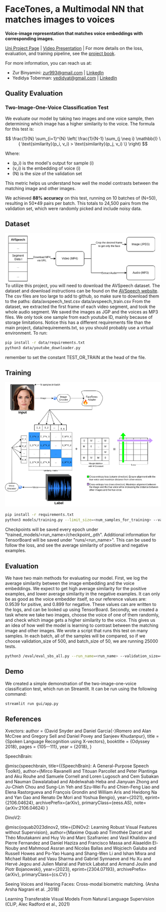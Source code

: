 # FaceTones, a Multimodal NN that matches images to voices 

**Voice-image representation that matches voice embeddings with corresponding images.**

[Uni Project Page](https://engproj.cs.huji.ac.il/page/9804) | [Video Presentation](https://youtu.be/my4OlTlVjPg) | For more details on the loss, evaluation, and training pipeline, see the [project book](https://docs.google.com/document/d/1fgbt-1N5M1hWdRPAosM356PDXYrbSswYyxSKB5OV4nM/edit?usp=sharing).

For more information, you can reach us at:
- Zur Binyamini: [zur993@gmail.com](mailto:zur993@gmail.com) | [LinkedIn](https://www.linkedin.com/in/zur-binyamini/)
- Yedidya Toberman: [yedidyat@gmail.com](mailto:yedidyat@gmail.com) | [LinkedIn](https://www.linkedin.com/in/yedidya-toberman-361b71225/)


## Quality Evaluation

### Two-Image-One-Voice Classification Test

We evaluate our model by taking two images and one voice sample, then determining which image has a higher similarity to the voice. The formula for this test is:

$$
\frac{1}{N} \sum_{i=1}^{N} \left( \frac{1}{N-1} \sum_{j \neq i} \mathbb{I} \{ \text{similarity}(p_i, v_i) > \text{similarity}(p_j, v_i) \} \right)
$$

Where:
- \(p_i\) is the model's output for sample \(i\)
- \(v_i\) is the embedding of voice \(i\)
- \(N\) is the size of the validation set

This metric helps us understand how well the model contrasts between the matching image and other images.

We achieved **88% accuracy** on this test, running on 10 batches of \(N=50\), resulting in 50*49 pairs per batch. This totals to 24,500 pairs from the validation set, which were randomly picked and include noisy data.



## Dataset
![Alt text](data_pipeline.png)
To utilize this project, you will need to download the AVSpeech dataset. The dataset and download instructions can be found on the [AVSpeech website](https://looking-to-listen.github.io/avspeech/download.html).
The csv files are too large to add to github, so make sure to download them to the paths:
data/avspeech_test.csv
data/avspeech_train.csv
From the dataset, we extracted the first frame of each video segment, and took the whole audio segment.
We saved the images as JGP and the voices as MP3 files. 
We only took one sample from each youtube ID, mainly because of storage limitations. 
Notice this has a different requirements file than the main project, data/requirements.txt, so you should probably use a virtual environment.
To run:
```bash
pip install -r data/requirements.txt
python3 data/youtube_downloader.py
```
remember to set the constant TEST_OR_TRAIN at the head of the file.

## Training
![Alt text](loss_function_diagram.png)

```bash
pip install -r requirements.txt
python3 models/training.py --limit_size=<num_samples_for_training> --validation_size=<num_samples_for_validation> --batch_size=<batch_size> --run_name=<run_name> --epochs=<num_epochs> --description="<description>"
```

Checkpoints will be saved every epoch under "trained_models/<run_name>/checkpoint_<epoch>.pth".
Additional information for TensorBoard will be saved under "runs/<run_name>".
This can be used to follow the loss, and see the average similarity of positive and negative examples.

## Evaluation
We have two main methods for evaluating our model. First, we log the average similarity between the image embedding and the voice embeddings.
We expect to get high average similarity for the positive examples, and lower average similarity in the negative examples.
It can only be as good as the voice embedder itself, so our reference values are: 0.9539 for psitive, and 0.899 for negative.
These values can are written to the logs, and can be looked up using TensorBoard.
Secondly, we created a task where we take two images, choose the voice of one of them randomly, and check which image gets a higher similarity to the voice. This gives us an idea of how well the model is learning to contrast between the matching image and other images. We wrote a script that runs this test on many samples. In each batch, all of the samples will be compared, so if we choose validation_size of 500, and batch_size of 50, we are running 25000 tests.
```bash
python3 /eval/eval_sbs_all.py --run_name=<run_name> --validation_size=<total_num_of_sample> --batch_size=<batch_size> --num_workers=<num_workers>
```

## Demo
We created a simple demonstration of the two-image-one-voice classification test, which run on Streamlit.
It can be run using the following command:
```bash
streamlit run gui/app.py
```


## References


Xvectors:
  author    = {David Snyder and
               Daniel Garcia{-}Romero and
               Alan McCree and
               Gregory Sell and
               Daniel Povey and
               Sanjeev Khudanpur},
  title     = {Spoken Language Recognition using X-vectors},
  booktitle = {Odyssey 2018},
  pages     = {105--111},
  year      = {2018},
}

SpeechBrain:

@misc{speechbrain,
  title={{SpeechBrain}: A General-Purpose Speech Toolkit},
  author={Mirco Ravanelli and Titouan Parcollet and Peter Plantinga and Aku Rouhe and Samuele Cornell and Loren Lugosch and Cem Subakan and Nauman Dawalatabad and Abdelwahab Heba and Jianyuan Zhong and Ju-Chieh Chou and Sung-Lin Yeh and Szu-Wei Fu and Chien-Feng Liao and Elena Rastorgueva and François Grondin and William Aris and Hwidong Na and Yan Gao and Renato De Mori and Yoshua Bengio},
  year={2021},
  eprint={2106.04624},
  archivePrefix={arXiv},
  primaryClass={eess.AS},
  note={arXiv:2106.04624}
}

DinoV2:

@misc{oquab2023dinov2,
      title={DINOv2: Learning Robust Visual Features without Supervision}, 
      author={Maxime Oquab and Timothée Darcet and Théo Moutakanni and Huy Vo and Marc Szafraniec and Vasil Khalidov and Pierre Fernandez and Daniel Haziza and Francisco Massa and Alaaeldin El-Nouby and Mahmoud Assran and Nicolas Ballas and Wojciech Galuba and Russell Howes and Po-Yao Huang and Shang-Wen Li and Ishan Misra and Michael Rabbat and Vasu Sharma and Gabriel Synnaeve and Hu Xu and Hervé Jegou and Julien Mairal and Patrick Labatut and Armand Joulin and Piotr Bojanowski},
      year={2023},
      eprint={2304.07193},
      archivePrefix={arXiv},
      primaryClass={cs.CV}
}

Seeing Voices and Hearing Faces: Cross-modal biometric matching. (Arsha Arsha Nagrani et al. ,2018)

Learning Transferable Visual Models From Natural Language Supervision (CLIP, Alec Radford et al., 2021)



